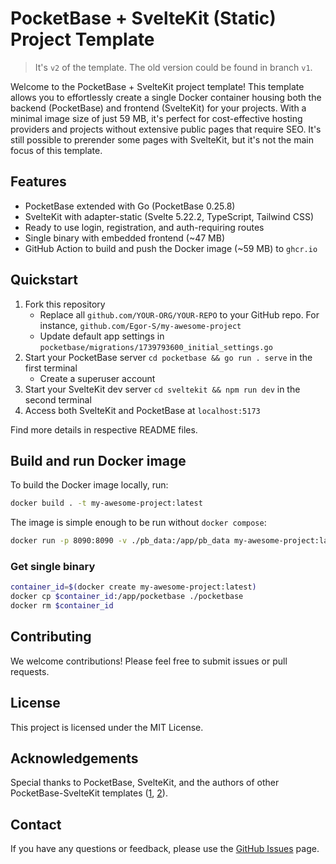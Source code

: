 # PocketBase + SvelteKit (Static) Project Template

> It's `v2` of the template. The old version could be found in branch `v1`.

Welcome to the PocketBase + SvelteKit project template!
This template allows you to effortlessly create a single Docker container housing both the backend (PocketBase) and frontend (SvelteKit) for your projects.
With a minimal image size of just 59 MB, it's perfect for cost-effective hosting providers and projects without extensive public pages that require SEO. It's still possible to prerender some pages with SvelteKit, but it's not the main focus of this template.

## Features

- PocketBase extended with Go (PocketBase 0.25.8)
- SvelteKit with adapter-static (Svelte 5.22.2, TypeScript, Tailwind CSS)
- Ready to use login, registration, and auth-requiring routes
- Single binary with embedded frontend (~47 MB)
- GitHub Action to build and push the Docker image (~59 MB) to `ghcr.io`

## Quickstart

1. Fork this repository
   - Replace all `github.com/YOUR-ORG/YOUR-REPO` to your GitHub repo. For instance, `github.com/Egor-S/my-awesome-project`
   - Update default app settings in `pocketbase/migrations/1739793600_initial_settings.go`
1. Start your PocketBase server `cd pocketbase && go run . serve` in the first terminal
   - Create a superuser account
1. Start your SvelteKit dev server `cd sveltekit && npm run dev` in the second terminal
1. Access both SvelteKit and PocketBase at `localhost:5173`

Find more details in respective README files.

## Build and run Docker image

To build the Docker image locally, run:

```bash
docker build . -t my-awesome-project:latest
```

The image is simple enough to be run without `docker compose`:

```bash
docker run -p 8090:8090 -v ./pb_data:/app/pb_data my-awesome-project:latest
```

### Get single binary

```bash
container_id=$(docker create my-awesome-project:latest)
docker cp $container_id:/app/pocketbase ./pocketbase
docker rm $container_id
```

## Contributing

We welcome contributions! Please feel free to submit issues or pull requests.

## License

This project is licensed under the MIT License.

## Acknowledgements

Special thanks to PocketBase, SvelteKit, and the authors of other PocketBase-SvelteKit templates ([1](https://github.com/danawoodman/sveltekit-auth-example), [2](https://github.com/jianyuan/pocketbase-sveltekit-auth)).

## Contact

If you have any questions or feedback, please use the [GitHub Issues](https://github.com/Egor-S/pocketbase-sveltekit-static/issues) page.
